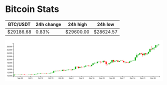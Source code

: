 # Bitcoin Stats

BTC/USDT|24h change|24h high|24h low|
|---|---|---|---|
|$29186.68|0.83%|$29600.00|$28624.57|

<img src="./chart.svg">
